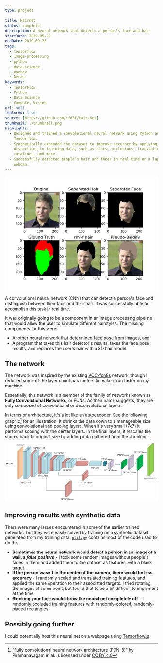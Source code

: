 ```yaml
---
type: project

title: Hairnet
status: complete
description: A neural network that detects a person's face and hair
startDate: 2019-05-29
endDate: 2019-09-25
tags:
  - tensorflow
  - image-processing
  - python
  - data-science
  - opencv
  - keras
keywords:
  - TensorFlow
  - Python
  - Data Science
  - Computer Vision
url: null
featured: true
source: [https://github.com/ifd3f/Hair-Net]
thumbnail: ./thumbnail.png
highlights:
  - Designed and trained a convolutional neural network using Python and
    Tensorflow.
  - Synthetically expanded the dataset to improve accuracy by applying random
    distortions to training data, such as blurs, occlusions, translations,
    rotations, and more.
  - Successfully detected people’s hair and faces in real-time on a laptop
    webcam.
---
```


![Results of the CNN on a single image](./thumbnail.png)

A convolutional neural network (CNN) that can detect a person's face and
distinguish between their face and their hair. It was successfully able to
accomplish this task in real time.

It was originally going to be a component in an image processing pipeline that
would allow the user to simulate different hairstyles. The missing components
for this were:

- Another neural network that determined face pose from images, and
- A program that takes this hair detector's results, takes the face pose
  results, and replaces the user's hair with a 3D hair model.

## The network

The network was inspired by the existing
[VOC-fcn8s](https://github.com/shelhamer/fcn.berkeleyvision.org/tree/master/voc-fcn8s)
network, though I reduced some of the layer count parameters to make it run
faster on my machine.

Essentially, this network is a member of the family of networks known as **Fully
Convolutional Networks**, or FCNs. As their name suggests, they are only
composed of convolutional or deconvolutional layers.

In terms of architecture, it's a lot like an autoencoder. See the following
graphic[^cite1] for an illustration. It shrinks the data down to a manageable
size using convolutional and pooling layers. When it's very small (7x7) it
performs scoring with the center layers. In the final layers, it rescales the
scores back to original size by adding data gathered from the shrinking.

![From "Supervised Classification of Multisensor Remotely Sensed Images Using a Deep Learning Framework."](./fcn.png)

[^cite1]:
    "Fully convolutional neural network architecture (FCN-8)" by Piramanayagam
    et al. is licensed under
    [CC BY 4.0](https://creativecommons.org/licenses/by/4.0/)

## Improving results with synthetic data

There were many issues encountered in some of the earlier trained networks, but
they were easily solved by training on a synthetic dataset generated from my
training data.
[`util.py`](https://github.com/ifd3f/Hair-Net/blob/master/util.py)
contains most of the code used to do this.

- **Sometimes the neural network would detect a person in an image of a wall, a
  _false positive_** - I took some random images without people's faces in them
  and added them to the dataset as features, with a blank target.
- **If the person wasn't in the center of the camera, there would be less
  accuracy** - I randomly scaled and translated training features, and applied
  the same operation to their associated targets. I tried rotating the images at
  some point, but found that to be a bit difficult to implement at the time.
- **Blocking your face would throw the neural net completely off** - I randomly
  occluded training features with randomly-colored, randomly-placed rectangles.

## Possibly going further

I could potentially host this neural net on a webpage using
[Tensorflow.js](https://www.tensorflow.org/js).

